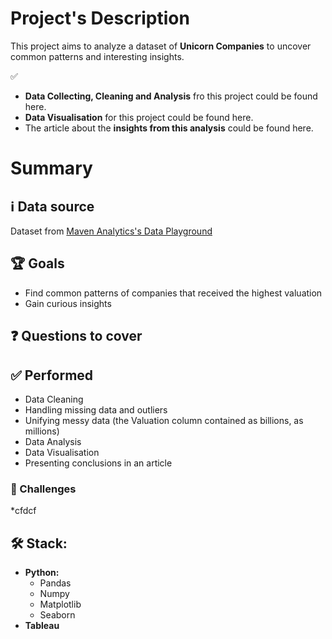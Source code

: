# Project's Description
This project aims to analyze a dataset of **Unicorn Companies** to uncover common patterns and interesting insights.

✅ 
* **Data Collecting, Cleaning and Analysis** fro this project could be found here.
* **Data Visualisation** for this project could be found here.
* The article about the **insights from this analysis** could be found here.

# Summary

## ℹ️ Data source
Dataset from [Maven Analytics's Data Playground](https://mavenanalytics.io/data-playground?page=2)

## 🏆 Goals
* Find common patterns of companies that received the highest valuation
* Gain curious insights

## ❓ Questions to cover


## ✅ Performed
* Data Cleaning
* Handling missing data and outliers
* Unifying messy data (the Valuation column contained as billions, as millions)
* Data Analysis
* Data Visualisation
* Presenting conclusions in an article
### 🧗 Challenges
*cfdcf


## 🛠 Stack:

* **Python:**
  * Pandas
  * Numpy
  * Matplotlib
  * Seaborn
* **Tableau**
